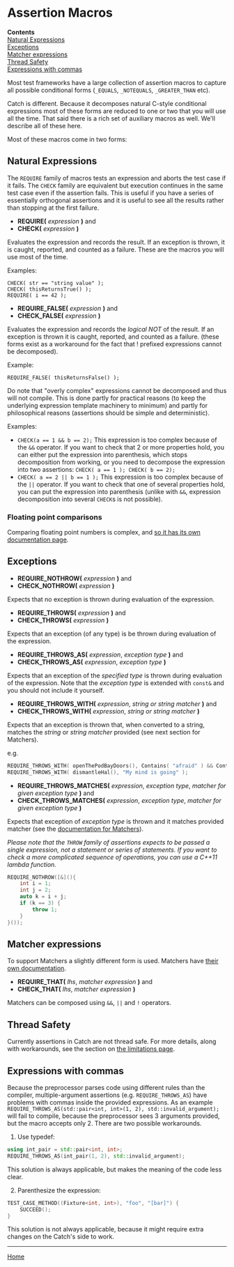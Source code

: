 <a id="top"></a>
# Assertion Macros

**Contents**<br>
[Natural Expressions](#natural-expressions)<br>
[Exceptions](#exceptions)<br>
[Matcher expressions](#matcher-expressions)<br>
[Thread Safety](#thread-safety)<br>
[Expressions with commas](#expressions-with-commas)<br>

Most test frameworks have a large collection of assertion macros to capture all possible conditional forms (```_EQUALS```, ```_NOTEQUALS```, ```_GREATER_THAN``` etc).

Catch is different. Because it decomposes natural C-style conditional expressions most of these forms are reduced to one or two that you will use all the time. That said there is a rich set of auxiliary macros as well. We'll describe all of these here.

Most of these macros come in two forms:

## Natural Expressions

The ```REQUIRE``` family of macros tests an expression and aborts the test case if it fails.
The ```CHECK``` family are equivalent but execution continues in the same test case even if the assertion fails. This is useful if you have a series of essentially orthogonal assertions and it is useful to see all the results rather than stopping at the first failure.

* **REQUIRE(** _expression_ **)** and  
* **CHECK(** _expression_ **)**

Evaluates the expression and records the result. If an exception is thrown, it is caught, reported, and counted as a failure. These are the macros you will use most of the time.

Examples:
```
CHECK( str == "string value" );
CHECK( thisReturnsTrue() );
REQUIRE( i == 42 );
```

* **REQUIRE_FALSE(** _expression_ **)** and  
* **CHECK_FALSE(** _expression_ **)**

Evaluates the expression and records the _logical NOT_ of the result. If an exception is thrown it is caught, reported, and counted as a failure.
(these forms exist as a workaround for the fact that ! prefixed expressions cannot be decomposed).

Example:
```
REQUIRE_FALSE( thisReturnsFalse() );
```

Do note that "overly complex" expressions cannot be decomposed and thus will not compile. This is done partly for practical reasons (to keep the underlying expression template machinery to minimum) and partly for philosophical reasons (assertions should be simple and deterministic).

Examples:
* `CHECK(a == 1 && b == 2);`
This expression is too complex because of the `&&` operator. If you want to check that 2 or more properties hold, you can either put the expression into parenthesis, which stops decomposition from working, or you need to decompose the expression into two assertions: `CHECK( a == 1 ); CHECK( b == 2);`
* `CHECK( a == 2 || b == 1 );`
This expression is too complex because of the `||` operator. If you want to check that one of several properties hold, you can put the expression into parenthesis (unlike with `&&`, expression decomposition into several `CHECK`s is not possible).


### Floating point comparisons

Comparing floating point numbers is complex, and [so it has its own
documentation page](comparing-floating-point-numbers.md#top).


## Exceptions

* **REQUIRE_NOTHROW(** _expression_ **)** and  
* **CHECK_NOTHROW(** _expression_ **)**

Expects that no exception is thrown during evaluation of the expression.

* **REQUIRE_THROWS(** _expression_ **)** and  
* **CHECK_THROWS(** _expression_ **)**

Expects that an exception (of any type) is be thrown during evaluation of the expression.

* **REQUIRE_THROWS_AS(** _expression_, _exception type_ **)** and  
* **CHECK_THROWS_AS(** _expression_, _exception type_ **)**

Expects that an exception of the _specified type_ is thrown during evaluation of the expression. Note that the _exception type_ is extended with `const&` and you should not include it yourself.

* **REQUIRE_THROWS_WITH(** _expression_, _string or string matcher_ **)** and  
* **CHECK_THROWS_WITH(** _expression_, _string or string matcher_ **)**

Expects that an exception is thrown that, when converted to a string, matches the _string_ or _string matcher_ provided (see next section for Matchers).

e.g.
```cpp
REQUIRE_THROWS_WITH( openThePodBayDoors(), Contains( "afraid" ) && Contains( "can't do that" ) );
REQUIRE_THROWS_WITH( dismantleHal(), "My mind is going" );
```

* **REQUIRE_THROWS_MATCHES(** _expression_, _exception type_, _matcher for given exception type_ **)** and
* **CHECK_THROWS_MATCHES(** _expression_, _exception type_, _matcher for given exception type_ **)**

Expects that exception of _exception type_ is thrown and it matches provided matcher (see the [documentation for Matchers](matchers.md#top)).


_Please note that the `THROW` family of assertions expects to be passed a single expression, not a statement or series of statements. If you want to check a more complicated sequence of operations, you can use a C++11 lambda function._

```cpp
REQUIRE_NOTHROW([&](){
    int i = 1;
    int j = 2;
    auto k = i + j;
    if (k == 3) {
        throw 1;
    }
}());
```



## Matcher expressions

To support Matchers a slightly different form is used. Matchers have [their own documentation](matchers.md#top).

* **REQUIRE_THAT(** _lhs_, _matcher expression_ **)** and  
* **CHECK_THAT(** _lhs_, _matcher expression_ **)**  

Matchers can be composed using `&&`, `||` and `!` operators.

## Thread Safety

Currently assertions in Catch are not thread safe.
For more details, along with workarounds, see the section on [the limitations page](limitations.md#thread-safe-assertions).

## Expressions with commas

Because the preprocessor parses code using different rules than the
compiler, multiple-argument assertions (e.g. `REQUIRE_THROWS_AS`) have
problems with commas inside the provided expressions. As an example
`REQUIRE_THROWS_AS(std::pair<int, int>(1, 2), std::invalid_argument);`
will fail to compile, because the preprocessor sees 3 arguments provided,
but the macro accepts only 2. There are two possible workarounds.

1) Use typedef:
```cpp
using int_pair = std::pair<int, int>;
REQUIRE_THROWS_AS(int_pair(1, 2), std::invalid_argument);
```

This solution is always applicable, but makes the meaning of the code
less clear.

2) Parenthesize the expression:
```cpp
TEST_CASE_METHOD((Fixture<int, int>), "foo", "[bar]") {
    SUCCEED();
}
```

This solution is not always applicable, because it might require extra
changes on the Catch's side to work.

---

[Home](Readme.md#top)
